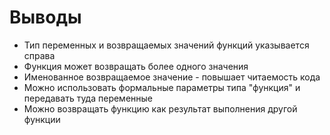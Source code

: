 # Выводы

* Тип переменных и возвращаемых значений функций указывается справа
* Функция может возвращать более одного значения
* Именованное возвращаемое значение - повышает читаемость кода
* Можно использовать формальные параметры типа "функция" и передавать туда переменные
* Можно возвращать функцию как результат выполнения другой функции
